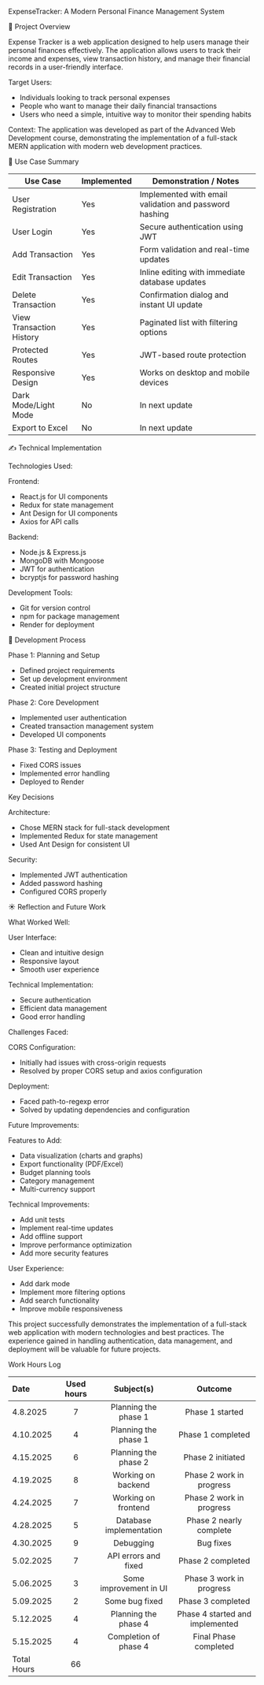 ExpenseTracker: A Modern Personal Finance Management System

 
 📝 Project Overview
 
Expense Tracker is a web application designed to help users manage their personal finances effectively. The application allows users to track their income and expenses, view transaction history, and manage their financial records in a user-friendly interface.

Target Users:

- Individuals looking to track personal expenses  
- People who want to manage their daily financial transactions  
- Users who need a simple, intuitive way to monitor their spending habits  

Context:
The application was developed as part of the Advanced Web Development course, demonstrating the implementation of a full-stack MERN application with modern web development practices.

📌 Use Case Summary

| Use Case | Implemented | Demonstration / Notes |
|----------|-------------|----------------------|
| User Registration | Yes | Implemented with email validation and password hashing |
| User Login | Yes | Secure authentication using JWT |
| Add Transaction | Yes | Form validation and real-time updates |
| Edit Transaction | Yes | Inline editing with immediate database updates |
| Delete Transaction | Yes | Confirmation dialog and instant UI update |
| View Transaction History | Yes | Paginated list with filtering options |
| Protected Routes | Yes | JWT-based route protection |
| Responsive Design | Yes | Works on desktop and mobile devices |
| Dark Mode/Light Mode | No | In next update |
| Export to Excel | No | In next update |

✍️ Technical Implementation

Technologies Used:

Frontend:

- React.js for UI components  
- Redux for state management  
- Ant Design for UI components  
- Axios for API calls  

Backend:

- Node.js & Express.js  
- MongoDB with Mongoose  
- JWT for authentication  
- bcryptjs for password hashing  

Development Tools:

- Git for version control  
- npm for package management  
- Render for deployment   

🚂 Development Process

Phase 1: Planning and Setup

- Defined project requirements  
- Set up development environment  
- Created initial project structure  

Phase 2: Core Development

- Implemented user authentication  
- Created transaction management system  
- Developed UI components  

Phase 3: Testing and Deployment

- Fixed CORS issues  
- Implemented error handling  
- Deployed to Render  

Key Decisions

Architecture:  
- Chose MERN stack for full-stack development  
- Implemented Redux for state management  
- Used Ant Design for consistent UI  

Security:  
- Implemented JWT authentication  
- Added password hashing  
- Configured CORS properly  

☀️ Reflection and Future Work

What Worked Well:

User Interface:  
- Clean and intuitive design   
- Responsive layout   
- Smooth user experience  

Technical Implementation:
- Secure authentication  
- Efficient data management  
- Good error handling  

Challenges Faced:

CORS Configuration:  
- Initially had issues with cross-origin requests  
- Resolved by proper CORS setup and axios configuration  

Deployment:
- Faced path-to-regexp error  
- Solved by updating dependencies and configuration  

Future Improvements:

Features to Add:
- Data visualization (charts and graphs)  
- Export functionality (PDF/Excel)  
- Budget planning tools  
- Category management  
- Multi-currency support  

Technical Improvements:
- Add unit tests  
- Implement real-time updates  
- Add offline support  
- Improve performance optimization  
- Add more security features  

User Experience:
- Add dark mode  
- Implement more filtering options  
- Add search functionality  
- Improve mobile responsiveness  

This project successfully demonstrates the implementation of a full-stack web application with modern technologies and best practices. The experience gained in handling authentication, data management, and deployment will be valuable for future projects.

Work Hours Log

| Date  | Used hours | Subject(s) |  Outcome |
| :---  |     :---:      |     :---:      |     :---:      |
| 4.8.2025  | 7  | Planning the phase 1    | Phase 1 started  |
| 4.10.2025 | 4  | Planning the phase 1    | Phase 1 completed  |
| 4.15.2025 | 6  | Planning the phase 2    | Phase 2 initiated  |
| 4.19.2025 | 8  | Working on backend      | Phase 2 work in progress  |
| 4.24.2025 | 7  | Working on frontend     | Phase 2 work in progress  |
| 4.28.2025 | 5  | Database implementation | Phase 2 nearly complete  |
| 4.30.2025 | 9  | Debugging               | Bug fixes  |
| 5.02.2025 | 7  | API errors and fixed    | Phase 2 completed  |
| 5.06.2025 | 3  | Some improvement in UI  | Phase 3 work in progress |
| 5.09.2025 | 2  | Some bug fixed          | Phase 3 completed  |
| 5.12.2025 | 4  | Planning the phase 4    | Phase 4 started and implemented |
| 5.15.2025 | 4  | Completion of phase 4   | Final Phase completed  |
|                    Total Hours                 |  66 |


